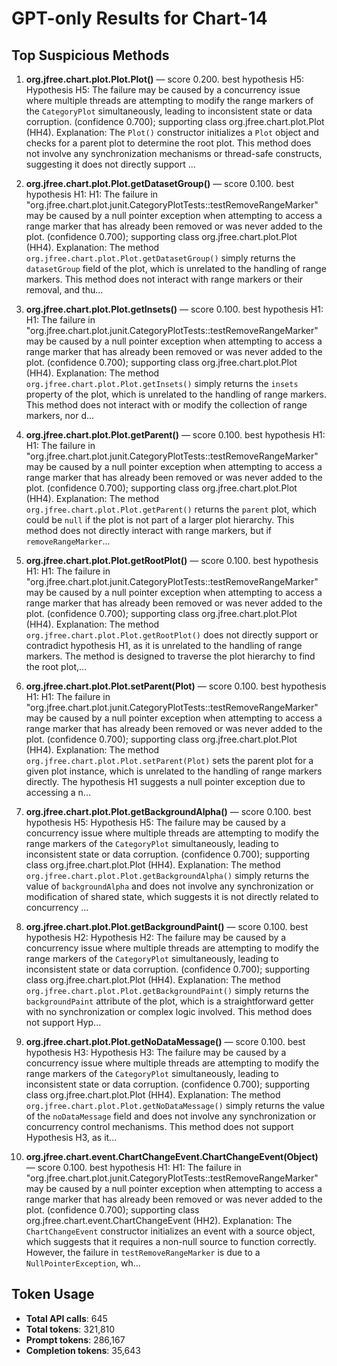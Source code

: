 # GPT-only Results for Chart-14

## Top Suspicious Methods

1. **org.jfree.chart.plot.Plot.Plot()** — score 0.200. best hypothesis H5: Hypothesis H5: The failure may be caused by a concurrency issue where multiple threads are attempting to modify the range markers of the `CategoryPlot` simultaneously, leading to inconsistent state or data corruption. (confidence 0.700); supporting class org.jfree.chart.plot.Plot (HH4).
    Explanation: The `Plot()` constructor initializes a `Plot` object and checks for a parent plot to determine the root plot. This method does not involve any synchronization mechanisms or thread-safe constructs, suggesting it does not directly support ...

2. **org.jfree.chart.plot.Plot.getDatasetGroup()** — score 0.100. best hypothesis H1: H1: The failure in "org.jfree.chart.plot.junit.CategoryPlotTests::testRemoveRangeMarker" may be caused by a null pointer exception when attempting to access a range marker that has already been removed or was never added to the plot. (confidence 0.700); supporting class org.jfree.chart.plot.Plot (HH4).
    Explanation: The method `org.jfree.chart.plot.Plot.getDatasetGroup()` simply returns the `datasetGroup` field of the plot, which is unrelated to the handling of range markers. This method does not interact with range markers or their removal, and thu...

3. **org.jfree.chart.plot.Plot.getInsets()** — score 0.100. best hypothesis H1: H1: The failure in "org.jfree.chart.plot.junit.CategoryPlotTests::testRemoveRangeMarker" may be caused by a null pointer exception when attempting to access a range marker that has already been removed or was never added to the plot. (confidence 0.700); supporting class org.jfree.chart.plot.Plot (HH4).
    Explanation: The method `org.jfree.chart.plot.Plot.getInsets()` simply returns the `insets` property of the plot, which is unrelated to the handling of range markers. This method does not interact with or modify the collection of range markers, nor d...

4. **org.jfree.chart.plot.Plot.getParent()** — score 0.100. best hypothesis H1: H1: The failure in "org.jfree.chart.plot.junit.CategoryPlotTests::testRemoveRangeMarker" may be caused by a null pointer exception when attempting to access a range marker that has already been removed or was never added to the plot. (confidence 0.700); supporting class org.jfree.chart.plot.Plot (HH4).
    Explanation: The method `org.jfree.chart.plot.Plot.getParent()` returns the `parent` plot, which could be `null` if the plot is not part of a larger plot hierarchy. This method does not directly interact with range markers, but if `removeRangeMarker`...

5. **org.jfree.chart.plot.Plot.getRootPlot()** — score 0.100. best hypothesis H1: H1: The failure in "org.jfree.chart.plot.junit.CategoryPlotTests::testRemoveRangeMarker" may be caused by a null pointer exception when attempting to access a range marker that has already been removed or was never added to the plot. (confidence 0.700); supporting class org.jfree.chart.plot.Plot (HH4).
    Explanation: The method `org.jfree.chart.plot.Plot.getRootPlot()` does not directly support or contradict hypothesis H1, as it is unrelated to the handling of range markers. The method is designed to traverse the plot hierarchy to find the root plot,...

6. **org.jfree.chart.plot.Plot.setParent(Plot)** — score 0.100. best hypothesis H1: H1: The failure in "org.jfree.chart.plot.junit.CategoryPlotTests::testRemoveRangeMarker" may be caused by a null pointer exception when attempting to access a range marker that has already been removed or was never added to the plot. (confidence 0.700); supporting class org.jfree.chart.plot.Plot (HH4).
    Explanation: The method `org.jfree.chart.plot.Plot.setParent(Plot)` sets the parent plot for a given plot instance, which is unrelated to the handling of range markers directly. The hypothesis H1 suggests a null pointer exception due to accessing a n...

7. **org.jfree.chart.plot.Plot.getBackgroundAlpha()** — score 0.100. best hypothesis H5: Hypothesis H5: The failure may be caused by a concurrency issue where multiple threads are attempting to modify the range markers of the `CategoryPlot` simultaneously, leading to inconsistent state or data corruption. (confidence 0.700); supporting class org.jfree.chart.plot.Plot (HH4).
    Explanation: The method `org.jfree.chart.plot.Plot.getBackgroundAlpha()` simply returns the value of `backgroundAlpha` and does not involve any synchronization or modification of shared state, which suggests it is not directly related to concurrency ...

8. **org.jfree.chart.plot.Plot.getBackgroundPaint()** — score 0.100. best hypothesis H2: Hypothesis H2: The failure may be caused by a concurrency issue where multiple threads are attempting to modify the range markers of the `CategoryPlot` simultaneously, leading to inconsistent state or data corruption. (confidence 0.700); supporting class org.jfree.chart.plot.Plot (HH4).
    Explanation: The method `org.jfree.chart.plot.Plot.getBackgroundPaint()` simply returns the `backgroundPaint` attribute of the plot, which is a straightforward getter with no synchronization or complex logic involved. This method does not support Hyp...

9. **org.jfree.chart.plot.Plot.getNoDataMessage()** — score 0.100. best hypothesis H3: Hypothesis H3: The failure may be caused by a concurrency issue where multiple threads are attempting to modify the range markers of the `CategoryPlot` simultaneously, leading to inconsistent state or data corruption. (confidence 0.700); supporting class org.jfree.chart.plot.Plot (HH4).
    Explanation: The method `org.jfree.chart.plot.Plot.getNoDataMessage()` simply returns the value of the `noDataMessage` field and does not involve any synchronization or concurrency control mechanisms. This method does not support Hypothesis H3, as it...

10. **org.jfree.chart.event.ChartChangeEvent.ChartChangeEvent(Object)** — score 0.100. best hypothesis H1: H1: The failure in "org.jfree.chart.plot.junit.CategoryPlotTests::testRemoveRangeMarker" may be caused by a null pointer exception when attempting to access a range marker that has already been removed or was never added to the plot. (confidence 0.700); supporting class org.jfree.chart.event.ChartChangeEvent (HH2).
    Explanation: The `ChartChangeEvent` constructor initializes an event with a source object, which suggests that it requires a non-null source to function correctly. However, the failure in `testRemoveRangeMarker` is due to a `NullPointerException`, wh...


## Token Usage

- **Total API calls**: 645
- **Total tokens**: 321,810
- **Prompt tokens**: 286,167
- **Completion tokens**: 35,643
